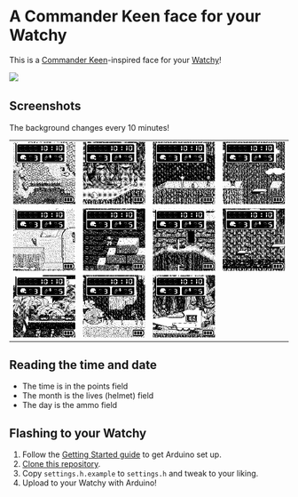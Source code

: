 # A Commander Keen face for your Watchy

This is a [Commander Keen](https://user-images.githubusercontent.com/820984/167292044-b85732d1-be91-411b-a195-1c9da6e91c9c.jpg)-inspired face for your [Watchy](https://watchy.sqfmi.com)!

<img src="https://user-images.githubusercontent.com/820984/167376632-48a15ec1-df71-4823-84a4-41b3d16f1c52.jpg" width="500px">

## Screenshots

The background changes every 10 minutes!

<table>
  <tr>
    <td><img src="graphics/screenshots/map.png" width="300px"></td>
    <td><img src="graphics/screenshots/level-1.png" width="300px"></td>
    <td><img src="graphics/screenshots/level-4.png" width="300px"></td>
    <td><img src="graphics/screenshots/level-5.png" width="300px"></td>
  </tr>

  <tr>
    <td><img src="graphics/screenshots/level-9.png" width="300px"></td>
    <td><img src="graphics/screenshots/level-11.png" width="300px"></td>
    <td><img src="graphics/screenshots/level-12.png" width="300px"></td>
    <td><img src="graphics/screenshots/level-15.png" width="300px"></td>
  </tr>

  <tr>
    <td><img src="graphics/screenshots/level-16.png" width="300px"></td>
    <td><img src="graphics/screenshots/level-17.png" width="300px"></td>
    <td><img src="graphics/screenshots/level-18.png" width="300px"></td>
  </tr>
</table>

## Reading the time and date

- The time is in the points field
- The month is the lives (helmet) field
- The day is the ammo field

## Flashing to your Watchy

1. Follow the [Getting Started guide](https://watchy.sqfmi.com/docs/getting-started) to get Arduino set up.
1. [Clone this repository](https://docs.github.com/en/repositories/creating-and-managing-repositories/cloning-a-repository).
1. Copy `settings.h.example` to `settings.h` and tweak to your liking.
1. Upload to your Watchy with Arduino!
